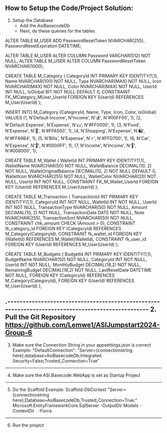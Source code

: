 How to Setup the Code/Project Solution:
-------------------------------------------------------------------------------------------------
1. Setup the Database
	- Add the AsiBasecodeDb
	- Next, do these queries for the tables

ALTER TABLE M_USER
ADD PasswordResetToken NVARCHAR(255),
    PasswordResetExpiration DATETIME;

ALTER TABLE M_USER
ALTER COLUMN Password VARCHAR(512) NOT NULL;
ALTER TABLE M_USER
ALTER COLUMN PasswordResetToken NVARCHAR(1000);

CREATE TABLE M_Category (
    CategoryId INT PRIMARY KEY IDENTITY(1,1),
    Name NVARCHAR(100) NOT NULL,
    Type NVARCHAR(MAX) NOT NULL,
    Icon NVARCHAR(MAX) NOT NULL,
    Color NVARCHAR(MAX) NOT NULL,
    UserId INT NULL,
    IsGlobal BIT NOT NULL DEFAULT 0,
    CONSTRAINT FK_MCategory_MUser_UserId FOREIGN KEY (UserId) REFERENCES M_User(UserId)
);

INSERT INTO M_Category (CategoryId, Name, Type, Icon, Color, IsGlobal)
VALUES 
    (1, N'Default Income', N'Income', N'💰', N'#00FF00', 1),
    (2, N'Default Expense', N'Expense', N'💵', N'#FF0000', 1),
    (3, N'Food', N'Expense', N'🍕', N'#FFA500', 1),
    (4, N'Shopping', N'Expense', N'🛍️', N'#FF69B4', 1),
    (5, N'Bills', N'Expense', N'⚡', N'#FFD700', 1),
    (6, N'Car', N'Expense', N'🚗', N'#0000FF', 1),
    (7, N'Income', N'Income', N'💸', N'#008000', 1);

CREATE TABLE M_Wallet (
    WalletId INT PRIMARY KEY IDENTITY(1,1),
    WalletName NVARCHAR(50) NOT NULL,
    WalletBalance DECIMAL(10, 2) NOT NULL,
    WalletOriginalBalance DECIMAL(10, 2) NOT NULL DEFAULT 0,
    WalletIcon NVARCHAR(255) NOT NULL,
    WalletColor NVARCHAR(20) NOT NULL,
    UserId INT NOT NULL,
    CONSTRAINT FK_M_Wallet_UserId FOREIGN KEY (UserId) REFERENCES M_User(UserId)
);

CREATE TABLE M_Transaction (
    TransactionId INT PRIMARY KEY IDENTITY(1,1),
    CategoryId INT NOT NULL,
    WalletId INT NOT NULL,
    UserId INT NOT NULL,
    TransactionType NVARCHAR(50) NOT NULL,
    Amount DECIMAL(10, 2) NOT NULL,
    TransactionDate DATE NOT NULL,
    Note NVARCHAR(255),
    TransactionSort NVARCHAR(50) NOT NULL,
    CONSTRAINT chk_amount CHECK (Amount > 0),
    CONSTRAINT fk_category_id FOREIGN KEY (CategoryId) REFERENCES M_Category(CategoryId),
    CONSTRAINT fk_wallet_id FOREIGN KEY (WalletId) REFERENCES M_Wallet(WalletId),
    CONSTRAINT fk_user_id FOREIGN KEY (UserId) REFERENCES M_User(UserId)
); 

CREATE TABLE M_Budgets (
    BudgetId INT PRIMARY KEY IDENTITY(1,1),
    BudgetName NVARCHAR(50) NOT NULL,
    CategoryId INT NOT NULL,
    UserId INT NOT NULL,
    MonthlyBudget DECIMAL(18,2) NOT NULL,
    RemainingBudget DECIMAL(18,2) NOT NULL,
    LastResetDate DATETIME NOT NULL,
    FOREIGN KEY (CategoryId) REFERENCES M_Category(CategoryId),
    FOREIGN KEY (UserId) REFERENCES M_User(UserId)
);



.-------------------------------------------------------------------------------------------------
2. Pull the Git Repository 
https://github.com/Lemwe1/ASIJumpstart2024-Group-6
-------------------------------------------------------------------------------------------------
3. Make sure the Connection String in your appsettings.json is correct
Example: "DefaultConnection": "Server={connectionstring here};database=AsiBasecodeDb;Integrated Security=False;Trusted_Connection=True"
-------------------------------------------------------------------------------------------------
4. Make sure the ASI.Basecode.WebApp is set as Startup Project
-------------------------------------------------------------------------------------------------
5. Do the Scaffold
Example: Scaffold-DbContext "Server={connectionstring here};Database=AsiBasecodeDb;Trusted_Connection=True;" Microsoft.EntityFrameworkCore.SqlServer -OutputDir Models -ContextDir . -Force
-------------------------------------------------------------------------------------------------
6. Run the project    
